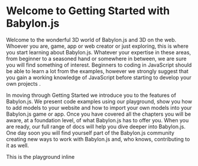 # Welcome to Getting Started with Babylon.js

Welcome to the wonderful 3D world of Babylon.js and 3D on the web. Whoever you are, game, app or web creator or just exploring, this is where you start learning about Babylon.js. Whatever your expertise in these areas, from beginner to a seasoned hand or somewhere in between, we are sure you will find something of interest. Beginners to coding in JavaScript should be able to learn a lot from the examples, however we strongly suggest that you gain a working knowledge of JavaScript before starting to develop your own projects .

In moving through Getting Started we introduce you to the features of Babylon.js. We present code examples using our playground, show you how to add models to your website and how to import your own models into your Babylon.js game or app. Once you have covered all the chapters you will be aware, at a foundation level, of what Babylon.js has to offer you. When you are ready, our full range of docs will help you dive deeper into Babylon.js. One day soon you will find yourself part of the Babylon.js community creating new ways to work with Babylon.js and, who knows, contributing to it as well.

<Playground id="#QYFDDP#1" title="Test long title what the heck" description="Description Test" image="/img/babylon101/meshes1.jpg"/>
<Playground id="#BCU1XR#0" title="Test 2" description="Description Test 2" image="/img/babylon101/pilotL.jpg"/>

<nme id="#BCU1XR#0" title="Test 2" description="Description Test 2" image="/img/babylon101/pilotL.jpg"/>

This is the playground <Playground id="#BCU1XR#1" title="Test 3" description="Description Test 3" image="/img/babylon101/pilotL.jpg"/> inline
